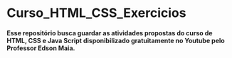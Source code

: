 # Curso_HTML_CSS_Exercicios

#### Esse repositório busca guardar as atividades propostas do curso de HTML, CSS e Java Script disponibilizado gratuitamente no Youtube pelo Professor Edson Maia.
